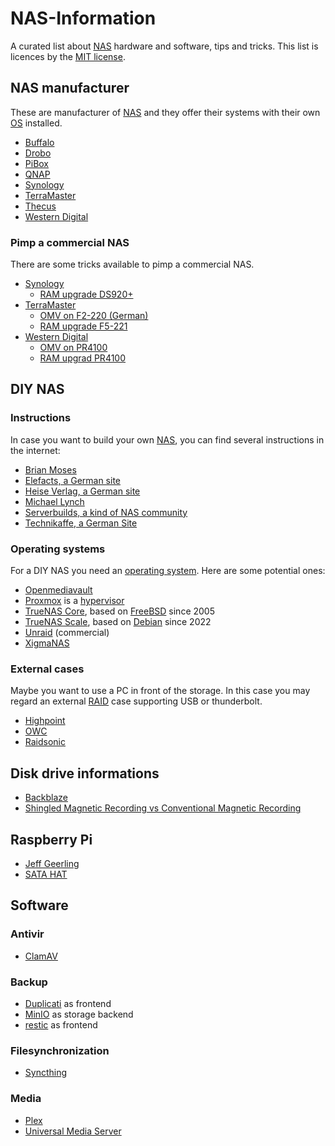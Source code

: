 # NAS-Information

A curated list about [NAS][nas] hardware and software, tips and tricks. This list is licences by the [MIT license][mit_license].

## NAS manufacturer

These are manufacturer of [NAS][nas] and they offer their systems with their own [OS][operating_system] installed.

- [Buffalo][buffalo]
- [Drobo][drobo]
- [PiBox][pibox]
- [QNAP][qnap]
- [Synology][synology]
- [TerraMaster][terra_master]
- [Thecus][thecus]
- [Western Digital][western_digital]

### Pimp a commercial NAS

There are some tricks available to pimp a commercial NAS.

- [Synology][synology]
  - [RAM upgrade DS920+][synology_ds920p_ram]
- [TerraMaster][terra_master]
  - [OMV on F2-220 (German)][terra_master_f2_220_omv]
  - [RAM upgrade F5-221][terra_master_f5_221_ram]
- [Western Digital][western_digital]
  - [OMV on PR4100][western_digital_pr4100_omv]
  - [RAM upgrad PR4100][western_digital_pr4100_ram]

## DIY NAS

### Instructions

In case you want to build your own [NAS][nas], you can find several instructions in the internet:

- [Brian Moses][brian_moses]
- [Elefacts, a German site][elefacts]
- [Heise Verlag, a German site][heise_nas]
- [Michael Lynch][michael_lynch]
- [Serverbuilds, a kind of NAS community][server_builds]
- [Technikaffe, a German Site][technikaffe]

### Operating systems

For a DIY NAS you need an [operating system][operating_system]. Here are some potential ones:

- [Openmediavault][omv]
- [Proxmox][proxmox] is a [hypervisor][hypervisor]
- [TrueNAS Core][truenas_core], based on [FreeBSD][freebsd] since 2005
- [TrueNAS Scale][truenas_scale], based on [Debian][debian] since 2022
- [Unraid][unraid] (commercial)
- [XigmaNAS][xigmanas]

### External cases

Maybe you want to use a PC in front of the storage. In this case you may regard an external [RAID][raid] case supporting USB or thunderbolt.

- [Highpoint][highpoint]
- [OWC][owc]
- [Raidsonic][raidsonic]

## Disk drive informations

- [Backblaze][backblaze]
- [Shingled Magnetic Recording vs Conventional Magnetic Recording][smr_vs_cmr]

## Raspberry Pi

- [Jeff Geerling][jeff_geerling]
- [SATA HAT][raspberry_pi_sata_hat]

## Software

### Antivir

- [ClamAV][clamav]

### Backup

- [Duplicati][duplicati] as frontend
- [MinIO][minio] as storage backend
- [restic][restic] as frontend

### Filesynchronization

- [Syncthing][syncthing]

### Media

- [Plex][plex]
- [Universal Media Server][universal_media_server]

[backblaze]: https://www.backblaze.com/b2/hard-drive-test-data.html
[brian_moses]: https://blog.briancmoses.com/categories/diy-nas/
[buffalo]: https://www.buffalo-technology.com
[clamav]: https://www.clamav.net
[debian]: https://www.debian.org
[drobo]: https://www.drobo.com
[duplicati]: https://www.duplicati.com
[elefacts]: https://www.elefacts.de/kategorie-nas_hardware-1
[freebsd]: https://www.freebsd.org
[heise_nas]: https://www.heise.de/preisvergleich/?cat=WL-1682454&hocid=ct
[highpoint]: https://www.highpoint-tech.com/raid-storage-enclosures
[hypervisor]: https://en.wikipedia.org/wiki/Hypervisor
[jeff_geerling]: https://www.jeffgeerling.com/tags/nas
[michael_lynch]: https://mtlynch.io/building-a-vm-homelab/
[minio]: https://min.io
[mit_license]: ./LICENSE
[nas]: https://en.wikipedia.org/wiki/Network-attached_storage
[omv]: https://www.openmediavault.org
[operating_system]: https://en.wikipedia.org/wiki/Operating_system
[owc]: https://www.owc.com
[pibox]: https://pibox.io
[plex]: https://www.plex.tv
[proxmox]: https://www.proxmox.com
[qnap]: https://www.qnap.com
[raid]: https://en.wikipedia.org/wiki/RAID
[raidsonic]: https://icybox.de/en/product-list.php?id=1
[raspberry_pi_sata_hat]: https://wiki.radxa.com/Dual_Quad_SATA_HAT
[restic]: https://restic.net
[server_builds]: https://www.serverbuilds.net
[smr_vs_cmr]: https://www.elefacts.de/test-160-nas_festplatten_mit_smr_oder_cmr_ein_ueberblick_im_jahr_2021
[syncthing]: https://syncthing.net
[synology]: https://www.synology.com
[synology_ds920p_ram]: https://www.youtube.com/watch?v=3Ls5E5uTzVU
[technikaffe]: https://www.technikaffe.de/nas-eigenbau/
[terra_master]: https://www.terra-master.com
[terra_master_f2_220_omv]: https://www.bachmann-lan.de/terramaster-f2-220-nas-mit-openmediavault/
[terra_master_f5_221_ram]: https://www.youtube.com/watch?v=hk_wPRqOSKE
[thecus]: https://www.thecus.com
[truenas_core]: https://www.truenas.com/truenas-core/
[truenas_scale]: https://www.truenas.com/download-truenas-scale/
[universal_media_server]: https://www.universalmediaserver.com
[unraid]: https://unraid.net
[western_digital]: https://www.westerndigital.com
[western_digital_pr4100_omv]: https://forum.openmediavault.org/index.php?thread/37009-can-i-install-omv-on-a-wd-nas/
[western_digital_pr4100_ram]: https://www.youtube.com/watch?v=rMvw9gGN7dc
[xigmanas]: https://xigmanas.com/xnaswp/
